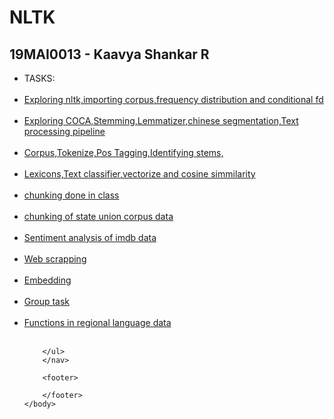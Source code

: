 <!DOCTYPE html>
<html>
	<head>
		<title>NATURAL LANGUAGE PROCESSING LAB WORKS</title>
		<!-- link to main stylesheet -->
		<link rel="stylesheet" type="text/css" href="/css/main.css">
	</head>
	<body>
		<h1>NLTK</h1>
		<h2>19MAI0013 - Kaavya Shankar R</h2>
		<nav>
    		<ul> 
			<li>TASKS:</li></br>
			<li><a href="https://github.com/kaavyashankar/CSE6060-SNLP-NLTK-/blob/master/22-05-2020%20%2BHW.ipynb">Exploring nltk,importing corpus,frequency distribution and conditional fd</a></li></br>
			<li><a href="https://github.com/kaavyashankar/CSE6060-SNLP-NLTK-/blob/master/29-05-2020.ipynb">Exploring COCA,Stemming,Lemmatizer,chinese segmentation,Text processing pipeline</a></li></br>
			<li><a href="https://github.com/kaavyashankar/CSE6060-SNLP-NLTK-/blob/master/4-06-2020%20%2B%20hw.ipynb">Corpus,Tokenize,Pos Tagging,Identifying stems,</a></li></br>
                        <li><a href="https://github.com/kaavyashankar/CSE6060-SNLP-NLTK-/blob/master/12-06-2020.ipynb">Lexicons,Text classifier,vectorize and cosine simmilarity</a></li></br>
  			<li><a href="https://github.com/kaavyashankar/CSE6060-SNLP-NLTK-/blob/master/REV 2 CHUNKING-CLASS.ipynb">chunking done in class</a></li></br>
                        <li><a href="https://github.com/kaavyashankar/CSE6060-SNLP-NLTK-/blob/master/REV 2 CHUNKING.ipynb">chunking of state union corpus data</a></li></br>
                        <li><a href="https://github.com/kaavyashankar/CSE6060-SNLP-NLTK-/blob/master/REV 2 SENTIMENT ANALYSIS.ipynb">Sentiment analysis of imdb data</a></li></br>
                        <li><a href="https://github.com/kaavyashankar/CSE6060-SNLP-NLTK-/blob/master/REV 2 WEB SCRAPPING.ipynb">Web scrapping</a></li></br>
                        <li><a href="https://github.com/kaavyashankar/CSE6060-SNLP-NLTK-/blob/master/REV 2 EMBEDDING.ipynb">Embedding</a></li></br>
                        <li><a href="https://github.com/kaavyashankar/CSE6060-SNLP-NLTK-/blob/master/REV 2 GROUP TASK.ipynb">Group task</a></li></br>
                        <li><a href="https://github.com/kaavyashankar/CSE6060-SNLP-NLTK-/blob/master/REV 2 INDIC NLP FUNCT.ipynb">Functions in regional language data</a></li></br>
  			
  			
  			
  			
		</ul>
		</nav>
		
		<footer>
    		
		</footer>
	</body>
</html>

